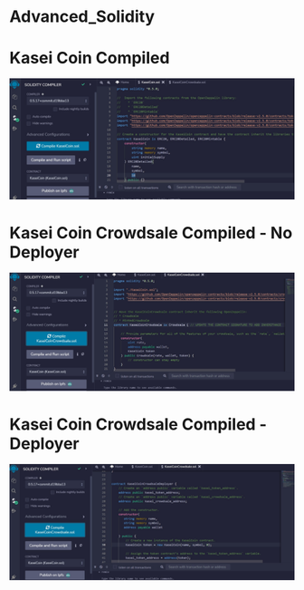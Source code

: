 # Advanced_Solidity
# Kasei Coin Compiled
![Screenshot](Images/KaseiCoin_compiled.jpg)

# Kasei Coin Crowdsale Compiled - No Deployer
![Screenshot](Images/Crowdsale_compiled_nodeployer.jpg)

# Kasei Coin Crowdsale Compiled - Deployer
![Screenshot](Images/Crowdsale_compiled_deployer.jpg)